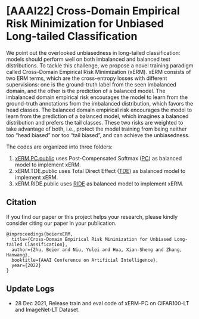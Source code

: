 # [AAAI22] Cross-Domain Empirical Risk Minimization for Unbiased Long-tailed Classification

We point out the overlooked unbiasedness in long-tailed classification: models should perform well on both imbalanced and balanced test distributions.
To tackle this challenge, we propose a novel training paradigm called Cross-Domain Empirical Risk Minimization (xERM).
xERM consists of two ERM terms, which are the cross-entropy losses with different supervisions: 
one is the ground-truth label from the seen imbalanced domain, and the other is the prediction of a balanced model. 
The imbalanced domain empirical risk encourages the model to learn from the ground-truth annotations from the imbalanced distribution, 
which favors the head classes. The balanced domain empirical risk encourages the model to learn from the prediction of a balanced model, 
which imagines a balanced distribution and prefers the tail classes. These two risks are weighted to take advantage of both, 
i.e., protect the model training from being neither too “head biased” nor too “tail biased”, and can achieve the unbiasedness.

The codes are organized into three folders:

1. [xERM.PC.public](xERM.PC.public) uses Post-Compensated Softmax ([PC](https://arxiv.org/abs/2012.00321)) as balanced model to implement xERM.
2. xERM.TDE.public uses Total Direct Effect ([TDE](https://arxiv.org/abs/2009.12991)) as balanced model to implement xERM.
3. xERM.RIDE.public uses [RIDE](https://arxiv.org/abs/2010.01809) as balanced model to implement xERM.

## Citation

If you find our paper or this project helps your research, please kindly consider citing our paper in your publication.

```
@inproceedings{beierxERM,
  title={Cross-Domain Empirical Risk Minimization for Unbiased Long-tailed Classification},
  author={Zhu, Beier and Niu, Yulei and Hua, Xian-Sheng and Zhang, Hanwang},
  booktitle={AAAI Conference on Artificial Intelligence},
  year={2022}
}
```

## Update Logs
- 28 Dec 2021, Release train and eval code of xERM-PC on CIFAR100-LT and ImageNet-LT Dataset. 
